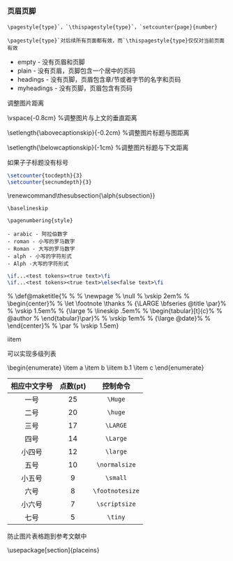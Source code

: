 ### 页眉页脚

```
\pagestyle{type}`，`\thispagestyle{type}`，`setcounter{page}{number}
```

```
\pagestyle{type}`对后续所有页面都有效，而`\thispagestyle{type}仅仅对当前页面有效
```

- empty - 没有页眉和页脚
- plain - 没有页眉，页脚包含一个居中的页码
- headings - 没有页脚，页眉包含章/节或者字节的名字和页码
- myheadings - 没有页脚，页眉包含有页码



调整图片距离

\vspace{-0.8cm}  %调整图片与上文的垂直距离

\setlength{\abovecaptionskip}{-0.2cm}  %调整图片标题与图距离

\setlength{\belowcaptionskip}{-1cm}  %调整图片标题与下文距离



如果子子标题没有标号

```tex
\setcounter{tocdepth}{3}
\setcounter{secnumdepth}{3}
```



\renewcommand\thesubsection{\alph{subsection}}



```
\baselineskip
```



```
\pagenumbering{style}

- arabic - 阿拉伯数字
- roman - 小写的罗马数字
- Roman - 大写的罗马数字
- alph - 小写的字符形式
- Alph -大写的字符形式
```

  



```tex
\if...<test tokens><true text>\fi
\if...<test tokens><true text>\else<false text>\fi
```





% \def\@maketitle{%
% %   \newpage
%   \null
%   \vskip 2em%
%   \begin{center}%
%   \let \footnote \thanks
%     {\LARGE \bfseries \@title \par}%
%     \vskip 1.5em%
%     {\large
%       \lineskip .5em%
%       \begin{tabular}[t]{c}%
%         \@author
%       \end{tabular}\par}%
%     \vskip 1em%
%     {\large \@date}%
%   \end{center}%
%   \par
%   \vskip 1.5em}







iitem

可以实现多级列表

\begin{enumerate}
\item a
\item b
  \iitem b.1
\item c
\end{enumerate}





| 相应中文字号 | 点数(pt) |    控制命令     |
| :----------: | :------: | :-------------: |
|     一号     |    25    |     `\Huge`     |
|     二号     |    20    |     `\huge`     |
|     三号     |    17    |    `\LARGE`     |
|     四号     |    14    |    `\Large`     |
|    小四号    |    12    |    `\large`     |
|     五号     |    10    |  `\normalsize`  |
|    小五号    |    9     |    `\small`     |
|     六号     |    8     | `\footnotesize` |
|    小六号    |    7     |  `\scriptsize`  |
|     七号     |    5     |     `\tiny`     |



防止图片表格跑到参考文献中

\usepackage[section]{placeins}
